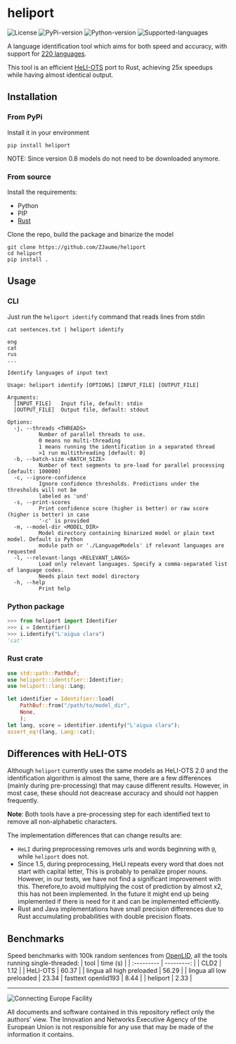 # heliport
![License](https://img.shields.io/github/license/zjaume/heliport?color=blue)
![PyPi-version](https://img.shields.io/pypi/v/heliport)
![Python-version](https://img.shields.io/python/required-version-toml?tomlFilePath=https%3A%2F%2Fgithub.com%2FZJaume%2Fheliport%2Fraw%2Frefs%2Fheads%2Fmain%2Fpyproject.toml)
![Supported-languages](https://img.shields.io/badge/supported_languages-220-green)


A language identification tool which aims for both speed and accuracy, with support for [220 languages](LANGS.md).

This tool is an efficient [HeLI-OTS](https://aclanthology.org/2022.lrec-1.416/) port to Rust,
achieving 25x speedups while having almost identical output.

## Installation
### From PyPi
Install it in your environment
```
pip install heliport
```

NOTE: Since version 0.8 models do not need to be downloaded anymore.

### From source
Install the requirements:
 - Python
 - PIP
 - [Rust](https://rustup.rs)

Clone the repo, build the package and binarize the model
```
git clone https://github.com/ZJaume/heliport
cd heliport
pip install .
```

## Usage
### CLI
Just run the `heliport identify` command that reads lines from stdin
```
cat sentences.txt | heliport identify
```
```
eng
cat
rus
...
```

```
Identify languages of input text

Usage: heliport identify [OPTIONS] [INPUT_FILE] [OUTPUT_FILE]

Arguments:
  [INPUT_FILE]   Input file, default: stdin
  [OUTPUT_FILE]  Output file, default: stdout

Options:
  -j, --threads <THREADS>
          Number of parallel threads to use.
          0 means no multi-threading
          1 means running the identification in a separated thread
          >1 run multithreading [default: 0]
  -b, --batch-size <BATCH_SIZE>
          Number of text segments to pre-load for parallel processing [default: 100000]
  -c, --ignore-confidence
          Ignore confidence thresholds. Predictions under the thresholds will not be
          labeled as 'und'
  -s, --print-scores
          Print confidence score (higher is better) or raw score (higher is better) in case
          '-c' is provided
  -m, --model-dir <MODEL_DIR>
          Model directory containing binarized model or plain text model. Default is Python
          module path or './LanguageModels' if relevant languages are requested
  -l, --relevant-langs <RELEVANT_LANGS>
          Load only relevant languages. Specify a comma-separated list of language codes.
          Needs plain text model directory
  -h, --help
          Print help
```

### Python package
```python
>>> from heliport import Identifier
>>> i = Identifier()
>>> i.identify("L'aigua clara")
'cat'
```

### Rust crate
```rust
use std::path::PathBuf;
use heliport::identifier::Identifier;
use heliport::lang::Lang;

let identifier = Identifier::load(
    PathBuf::from("/path/to/model_dir",
    None,
    );
let lang, score = identifier.identify("L'aigua clara");
assert_eq!(lang, Lang::cat);
```

## Differences with HeLI-OTS
Although `heliport` currently uses the same models as HeLI-OTS 2.0 and the 
identification algorithm is almost the same, there are a few differences
(mainly during pre-processing) that may cause different results.
However, in most case, these should not deacrease accuracy and should not happen frequently.

**Note**: Both tools have a pre-processing step for each identified text to
remove all non-alphabetic characters.

The implementation differences that can change results are:
 - `HeLI` during preprocessing removes urls and words beginning with `@`, while `heliport` does not.
 - Since 1.5, during preprocessing, HeLI repeats every word that does not start with capital letter, This is probably to penalize proper nouns. However, in our tests, we have not find a significant improvement with this. Therefore,to avoid multiplying the cost of prediction by almost x2, this has not been implemented. In the future it might end up being implemented if there is need for it and can be implemented efficiently.
 - Rust and Java implementations have small precision differences due to Rust accumulating probabilities with double precision floats.

## Benchmarks
Speed benchmarks with 100k random sentences from [OpenLID](https://github.com/laurieburchell/open-lid-dataset), all the tools running single-threaded:
| tool | time (s) |
| :--------- | ---------: |
| CLD2 | 1.12 |
| HeLI-OTS | 60.37 |
| lingua all high preloaded | 56.29 |
| lingua all low preloaded | 23.34
| fasttext openlid193 | 8.44 |
| heliport | 2.33 |

___

![Connecting Europe Facility](https://www.paracrawl.eu/images/logo_en_cef273x39.png)

All documents and software contained in this repository reflect only the authors' view. The Innovation and Networks Executive Agency of the European Union is not responsible for any use that may be made of the information it contains.
